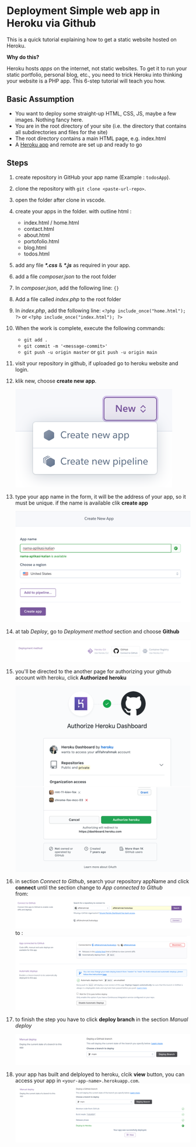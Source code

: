 # Deployment Simple web app in Heroku via Github

This is a quick tutorial explaining how to get a static website hosted on Heroku.

**Why do this?**

Heroku hosts *apps* on the internet, not static websites. To get it to run your static portfolio, personal blog, etc., you need to trick Heroku into thinking your website is a PHP app. This 6-step tutorial will teach you how.

## Basic Assumption
- You want to deploy some straight-up HTML, CSS, JS, maybe a few images. Nothing fancy here.
- You are in the root directory of your site (i.e. the directory that contains all subdirectories and files for the site)
- The root directory contains a main HTML page, e.g. index.html
- A [Heroku app](https://devcenter.heroku.com/articles/quickstart) and remote are set up and ready to go

## Steps

1. create repository in GitHub your app name (Example : `todosApp`).
1. clone the repository with `git clone <paste-url-repo>`.
1. open the folder after clone in vscode.
1. create your apps in the folder. with outline html :
    - index.html / home.html
    - contact.html
    - about.html
    - portofolio.html
    - blog.html
    - todos.html
1. add any file ___*.css___ & ___*.js___ as required in your app.
1. add a file *composer.json* to the root folder
1. In *composer.json*, add the following line: `{}`
1. Add a file called *index.php* to the root folder
1. In *index.php*, add the following line: `<?php include_once("home.html"); ?>` or `<?php include_once("index.html"); ?>`
1. When the work is complete, execute the following commands:
   - `git add .`
   - `git commit -m '<message-commit>'`
   - `git push -u origin master` or `git push -u origin main`
1. visit your repository in github, if uploaded go to heroku website and login.
1. klik new, choose **create new app**.

   ![heroku create app](./assets/imgReadme/1.png)

1. type your app name in the form, it will be the address of your app, so it must be unique. if the name is available clik **create app**

   ![heroku create app](./assets/imgReadme/2.png)

1. at tab _Deploy_, go to _Deployment method_ section and choose **Github**

   ![heroku create app](./assets/imgReadme/3.png)

1. you'll be directed to the another page for authorizing your github account with heroku, click **Authorized heroku**

   ![heroku create app](./assets/imgReadme/4.png)
   ![heroku create app](./assets/imgReadme/5.png)

1. in section _Connect to Github_, search your repository appName and click **connect** until the section change to _App connected to Github_
   <br>from:
   ![heroku create app](./assets/imgReadme/6.png)
   to :
   ![heroku create app](./assets/imgReadme/7.png)

1. to finish the step you have to click **deploy branch** in the section _Manual deploy_

   ![heroku create app](./assets/imgReadme/8.png)

1. your app has built and delployed to heroku, clcik **view** button, you can access your app in `<your-app-name>.herokuapp.com`.
    ![heroku create app](./assets/imgReadme/9.png)


